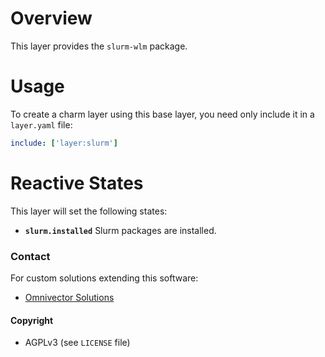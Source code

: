 # Overview
This layer provides the `slurm-wlm` package.

# Usage

To create a charm layer using this base layer, you need only include it in
a `layer.yaml` file:

```yaml
include: ['layer:slurm']
```

# Reactive States

This layer will set the following states:

* **`slurm.installed`** Slurm packages are installed.


### Contact
For custom solutions extending this software:
* [Omnivector Solutions](https://omnivector.solutions/contact)


#### Copyright
* AGPLv3 (see `LICENSE` file)

